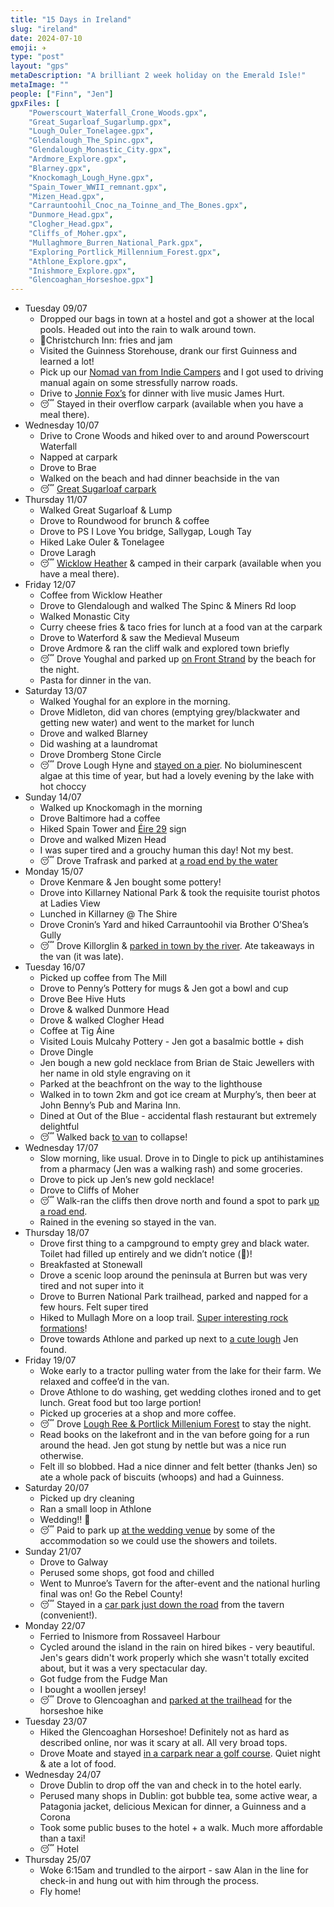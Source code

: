 ```yaml
---
title: "15 Days in Ireland"
slug: "ireland"
date: 2024-07-10
emoji: ✈️
type: "post"
layout: "gps"
metaDescription: "A brilliant 2 week holiday on the Emerald Isle!"
metaImage: ""
people: ["Finn", "Jen"]
gpxFiles: [
    "Powerscourt_Waterfall_Crone_Woods.gpx",
    "Great_Sugarloaf_Sugarlump.gpx",
    "Lough_Ouler_Tonelagee.gpx",
    "Glendalough_The_Spinc.gpx",
    "Glendalough_Monastic_City.gpx",
    "Ardmore_Explore.gpx",
    "Blarney.gpx",
    "Knockomagh_Lough_Hyne.gpx",
    "Spain_Tower_WWII_remnant.gpx",
    "Mizen_Head.gpx",
    "Carrauntoohil_Cnoc_na_Toinne_and_The_Bones.gpx",
    "Dunmore_Head.gpx",
    "Clogher_Head.gpx",
    "Cliffs_of_Moher.gpx",
    "Mullaghmore_Burren_National_Park.gpx",
    "Exploring_Portlick_Millennium_Forest.gpx",
    "Athlone_Explore.gpx",
    "Inishmore_Explore.gpx",
    "Glencoaghan_Horseshoe.gpx"]
---
```


* Tuesday 09/07
    * Dropped our bags in town at a hostel and got a shower at the local pools. Headed out into the rain to walk around town.
    * 🥘Christchurch Inn: fries and jam
    * Visited the Guinness Storehouse, drank our first Guinness and learned a lot!
    * Pick up our [Nomad van from Indie Campers](https://indiecampers.ie/campervans/nomad) and I got used to driving manual again on some stressfully narrow roads.
    * Drive to [Jonnie Fox’s](https://maps.app.goo.gl/Y2yHDBdxRD83ov4m6) for dinner with live music James Hurt.
    * 😴 Stayed in their overflow carpark (available when you have a meal there).
* Wednesday 10/07
    * Drive to Crone Woods and hiked over to and around Powerscourt Waterfall
    * Napped at carpark
    * Drove to Brae
    * Walked on the beach and had dinner beachside in the van
    * 😴 [Great Sugarloaf carpark](https://maps.app.goo.gl/aAePZE9uozVjL2fw8)
* Thursday 11/07
    * Walked Great Sugarloaf & Lump
    * Drove to Roundwood for brunch & coffee
    * Drove to PS I Love You bridge, Sallygap, Lough Tay
    * Hiked Lake Ouler & Tonelagee
    * Drove Laragh
    * 😴 [Wicklow Heather](https://maps.app.goo.gl/uXCECBVXyDYZH2no8) & camped in their carpark (available when you have a meal there).
* Friday 12/07
    * Coffee from Wicklow Heather
    * Drove to Glendalough and walked The Spinc & Miners Rd loop
    * Walked Monastic City
    * Curry cheese fries & taco fries for lunch at a food van at the carpark
    * Drove to Waterford & saw the Medieval Museum
    * Drove Ardmore & ran the cliff walk and explored town briefly
    * 😴 Drove Youghal and parked up [on Front Strand](https://maps.app.goo.gl/q7Pcpr1j5cD4FKUp8) by the beach for the night.
    * Pasta for dinner in the van.
* Saturday 13/07
    * Walked Youghal for an explore in the morning.
    * Drove Midleton, did van chores (emptying grey/blackwater and getting new water) and went to the market for lunch
    * Drove and walked Blarney
    * Did washing at a laundromat
    * Drove Dromberg Stone Circle
    * 😴 Drove Lough Hyne and [stayed on a pier](https://maps.app.goo.gl/TgFdmwdB6vHfxNvFA). No bioluminescent algae at this time of year, but had a lovely evening by the lake with hot choccy
* Sunday 14/07
    * Walked up Knockomagh in the morning
    * Drove Baltimore had a coffee
    * Hiked Spain Tower and [Éire 29](http://eiremarkings.org) sign
    * Drove and walked Mizen Head
    * I was super tired and a grouchy human this day! Not my best.
    * 😴 Drove Trafrask and parked at [a road end by the water](https://maps.app.goo.gl/3jb1mjVrYVADMuaM7)
* Monday 15/07
    * Drove Kenmare & Jen bought some pottery!
    * Drove into Killarney National Park & took the requisite tourist photos at Ladies View
    * Lunched in Killarney @ The Shire
    * Drove Cronin’s Yard and hiked Carrauntoohil via Brother O’Shea’s Gully
    * 😴 Drove Killorglin & [parked in town by the river](https://maps.app.goo.gl/Ssomd1JDGyyCw4Vv9). Ate takeaways in the van (it was late).
* Tuesday 16/07
    * Picked up coffee from The Mill
    * Drove to Penny’s Pottery for mugs & Jen got a bowl and cup
    * Drove Bee Hive Huts
    * Drove & walked Dunmore Head
    * Drove & walked Clogher Head
    * Coffee at Tig Áine
    * Visited Louis Mulcahy Pottery - Jen got a basalmic bottle + dish
    * Drove Dingle
    * Jen bough a new gold necklace from Brian de Staic Jewellers with her name in old style engraving on it
    * Parked at the beachfront on the way to the lighthouse
    * Walked in to town 2km and got ice cream at Murphy’s, then beer at John Benny’s Pub and Marina Inn.
    * Dined at Out of the Blue - accidental flash restaurant but extremely delightful
    * 😴 Walked back [to van](https://maps.app.goo.gl/TvasnvAwHxBj7i7R6) to collapse!
* Wednesday 17/07
    * Slow morning, like usual. Drove in to Dingle to pick up antihistamines from a pharmacy (Jen was a walking rash) and some groceries.
    * Drove to pick up Jen’s new gold necklace!
    * Drove to Cliffs of Moher
    * 😴 Walk-ran the cliffs then drove north and found a spot to park [up a road end](https://maps.app.goo.gl/4jkFv1raZUFmtyy78).
    * Rained in the evening so stayed in the van.
* Thursday 18/07
    * Drove first thing to a campground to empty grey and black water. Toilet had filled up entirely and we didn’t notice (🤮)!
    * Breakfasted at Stonewall
    * Drove a scenic loop around the peninsula at Burren but was very tired and not super into it
    * Drove to Burren National Park trailhead, parked and napped for a few hours. Felt super tired
    * Hiked to Mullagh More on a loop trail. [Super interesting rock formations](https://www.nationalparks.ie/burren/)!
    * Drove towards Athlone and parked up next to [a cute lough](https://maps.app.goo.gl/nvVF5SZ9LXvh1thg8) Jen found.
* Friday 19/07
    * Woke early to a tractor pulling water from the lake for their farm. We relaxed and coffee’d in the van.
    * Drove Athlone to do washing, get wedding clothes ironed and to get lunch. Great food but too large portion!
    * Picked up groceries at a shop and more coffee.
    * 😴 Drove [Lough Ree & Portlick Millenium Forest](https://maps.app.goo.gl/86UqYQ8qumypthYK7) to stay the night.
    * Read books on the lakefront and in the van before going for a run around the head. Jen got stung by nettle but was a nice run otherwise.
    * Felt ill so blobbed. Had a nice dinner and felt better (thanks Jen) so ate a whole pack of biscuits (whoops) and had a Guinness.
* Saturday 20/07
    * Picked up dry cleaning
    * Ran a small loop in Athlone
    * Wedding!! 💒
    * 😴 Paid to park up [at the wedding venue](https://maps.app.goo.gl/ApN9VsDJdtBjt4xJ6) by some of the accommodation so we could use the showers and toilets.
* Sunday 21/07
    * Drove to Galway
    * Perused some shops, got food and chilled
    * Went to Munroe’s Tavern for the after-event and the national hurling final was on! Go the Rebel County!
    * 😴 Stayed in a [car park just down the road](https://maps.app.goo.gl/EVKn5aooSV4kNTCQ7) from the tavern (convenient!).
* Monday 22/07
    * Ferried to Inismore from Rossaveel Harbour
    * Cycled around the island in the rain on hired bikes - very beautiful. Jen's gears didn't work properly which she wasn't totally excited about, but it was a very spectacular day.
    * Got fudge from the Fudge Man
    * I bought a woollen jersey!
    * 😴 Drove to Glencoaghan and [parked at the trailhead](https://maps.app.goo.gl/4F9apXwCWXugsjv1A) for the horseshoe hike
* Tuesday 23/07
    * Hiked the Glencoaghan Horseshoe! Definitely not as hard as described online, nor was it scary at all. All very broad tops.
    * Drove Moate and stayed [in a carpark near a golf course](https://maps.app.goo.gl/pDCBSoUPpi2psuMP6). Quiet night & ate a lot of food.
* Wednesday 24/07
    * Drove Dublin to drop off the van and check in to the hotel early.
    * Perused many shops in Dublin: got bubble tea, some active wear, a Patagonia jacket, delicious Mexican for dinner, a Guinness and a Corona
    * Took some public buses to the hotel + a walk. Much more affordable than a taxi!
    * 😴 Hotel
* Thursday 25/07
    * Woke 6:15am and trundled to the airport - saw Alan in the line for check-in and hung out with him through the process.
    * Fly home!
